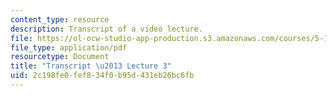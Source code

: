 ```yaml
---
content_type: resource
description: Transcript of a video lecture.
file: https://ol-ocw-studio-app-production.s3.amazonaws.com/courses/5-111-principles-of-chemical-science-fall-2008/2c198fe0fef834f0b95d431eb26bc6fb_5-111F08-L03.pdf
file_type: application/pdf
resourcetype: Document
title: "Transcript \u2013 Lecture 3"
uid: 2c198fe0-fef8-34f0-b95d-431eb26bc6fb
---
```

